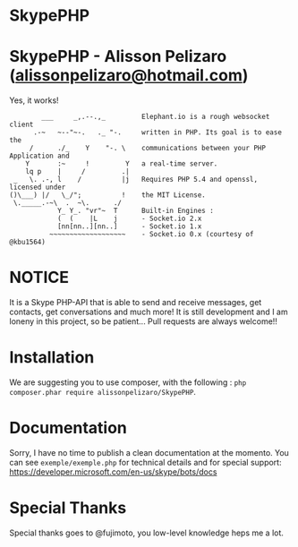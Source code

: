 # SkypePHP

SkypePHP - Alisson Pelizaro (alissonpelizaro@hotmail.com)
===========
Yes, it works!

```
        ___     _,.--.,_         Elephant.io is a rough websocket client
      .-~   ~--"~-.   ._ "-.     written in PHP. Its goal is to ease the
     /      ./_    Y    "-. \    communications between your PHP Application and
    Y       :~     !         Y   a real-time server.
    lq p    |     /         .|
 _   \. .-, l    /          |j   Requires PHP 5.4 and openssl, licensed under
()\___) |/   \_/";          !    the MIT License.
 \._____.-~\  .  ~\.      ./
            Y_ Y_. "vr"~  T      Built-in Engines :
            (  (    |L    j      - Socket.io 2.x
            [nn[nn..][nn..]      - Socket.io 1.x
          ~~~~~~~~~~~~~~~~~~~    - Socket.io 0.x (courtesy of @kbu1564)
```

NOTICE
======
It is a Skype PHP-API that is able to send and receive messages, get contacts, get conversations and much more!
It is still development and I am loneny in this project, so be patient...
Pull requests are always welcome!!

Installation
============
We are suggesting you to use composer, with the following : `php composer.phar require alissonpelizaro/SkypePHP`.

Documentation
=============
Sorry, I have no time to publish a clean documentation at the momento. You can see `exemple/exemple.php` for technical details and for special support: https://developer.microsoft.com/en-us/skype/bots/docs

Special Thanks
==============
Special thanks goes to @fujimoto, you low-level knowledge heps me a lot.
